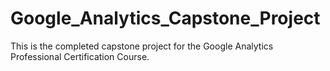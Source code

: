 # Google_Analytics_Capstone_Project
This is the completed capstone project for the Google Analytics Professional Certification Course.
